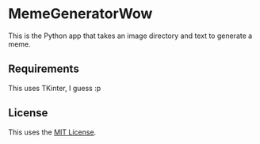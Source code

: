 # MemeGeneratorWow

This is the Python app that takes an image directory and text to generate a meme.

## Requirements

This uses TKinter, I guess :p

## License

This uses the [MIT License](LICENSE).